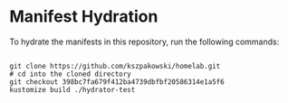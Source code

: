 
# Manifest Hydration

To hydrate the manifests in this repository, run the following commands:

```shell

git clone https://github.com/kszpakowski/homelab.git
# cd into the cloned directory
git checkout 398bc7fa679f412ba4739dbfbf20586314e1a5f6
kustomize build ./hydrator-test
```